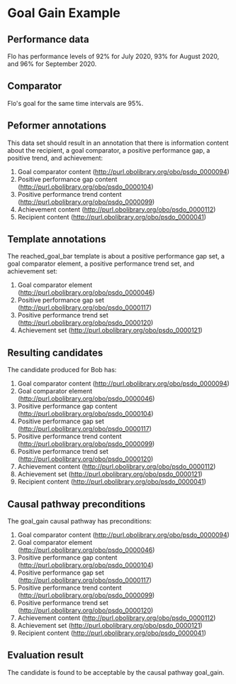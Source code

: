 # Goal Gain Example

## Performance data
Flo has performance levels of 92% for July 2020, 93% for August 2020, and 96% for September 2020. 

## Comparator
Flo's goal for the same time intervals are 95%. 

## Peformer annotations
This data set should result in an annotation that there is information content about the recipient, a goal comparator, a positive performance gap, a positive trend, and achievement:

1. Goal comparator content (http://purl.obolibrary.org/obo/psdo_0000094)
2. Positive performance gap content (http://purl.obolibrary.org/obo/psdo_0000104)
3. Positive performance trend content (http://purl.obolibrary.org/obo/psdo_0000099)
4. Achievement content (http://purl.obolibrary.org/obo/psdo_0000112)
5. Recipient content (http://purl.obolibrary.org/obo/psdo_0000041)

## Template annotations
The reached_goal_bar template is about a positive performance gap set, a goal comparator element, a positive performance trend set, and achievement set:
1. Goal comparator element (http://purl.obolibrary.org/obo/psdo_0000046)
2. Positive performance gap set (http://purl.obolibrary.org/obo/psdo_0000117)
3. Positive performance trend set (http://purl.obolibrary.org/obo/psdo_0000120)
4. Achievement set (http://purl.obolibrary.org/obo/psdo_0000121)

## Resulting candidates
The candidate produced for Bob has:

1. Goal comparator content (http://purl.obolibrary.org/obo/psdo_0000094)
2. Goal comparator element (http://purl.obolibrary.org/obo/psdo_0000046)
3. Positive performance gap content (http://purl.obolibrary.org/obo/psdo_0000104)
4. Positive performance gap set (http://purl.obolibrary.org/obo/psdo_0000117)
5. Positive performance trend content (http://purl.obolibrary.org/obo/psdo_0000099)
6. Positive performance trend set (http://purl.obolibrary.org/obo/psdo_0000120)
7. Achievement content (http://purl.obolibrary.org/obo/psdo_0000112)
8. Achievement set (http://purl.obolibrary.org/obo/psdo_0000121)
9. Recipient content (http://purl.obolibrary.org/obo/psdo_0000041)

## Causal pathway preconditions
The goal_gain causal pathway has preconditions:

1. Goal comparator content (http://purl.obolibrary.org/obo/psdo_0000094)
2. Goal comparator element (http://purl.obolibrary.org/obo/psdo_0000046)
3. Positive performance gap content (http://purl.obolibrary.org/obo/psdo_0000104)
4. Positive performance gap set (http://purl.obolibrary.org/obo/psdo_0000117)
5. Positive performance trend content (http://purl.obolibrary.org/obo/psdo_0000099)
6. Positive performance trend set (http://purl.obolibrary.org/obo/psdo_0000120)
7. Achievement content (http://purl.obolibrary.org/obo/psdo_0000112)
8. Achievement set (http://purl.obolibrary.org/obo/psdo_0000121)
9. Recipient content (http://purl.obolibrary.org/obo/psdo_0000041)

## Evaluation result
The candidate is found to be acceptable by the causal pathway goal_gain.

